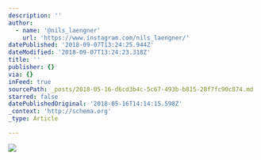 ```yaml
---
description: ''
author:
  - name: '@nils_laengner'
    url: 'https://www.instagram.com/nils_laengner/'
datePublished: '2018-09-07T13:24:25.944Z'
dateModified: '2018-09-07T13:24:23.318Z'
title: ''
publisher: {}
via: {}
inFeed: true
sourcePath: _posts/2018-05-16-d6cd3b4c-5c67-493b-b815-28f7fc90c874.md
starred: false
datePublishedOriginal: '2018-05-16T14:14:15.598Z'
_context: 'http://schema.org'
_type: Article

---
```

![](https://the-grid-user-content.s3-us-west-2.amazonaws.com/a4bc8f29-af72-4ab1-b865-bfaef1735183.jpg)